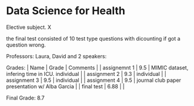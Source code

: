 # Data Science for Health
Elective subject. X

the final test consisted of 10 test type questions with dicounting if got a question wrong.

Professors: Laura, David and 2 speakers: 

Grades:
  | Name | Grade | Comments |
  | assignemnt 1 | 9.5  | MIMIC dataset, infering time in ICU. individual |
  | assignment 2 | 9.3  | individual |
  | assignment 3 | 9.5  | individual |
  | assignment 4 | 9.5  | journal club paper presentation w/ Alba Garcia |
  | final test   | 6.88 | |

Final Grade: 8.7
